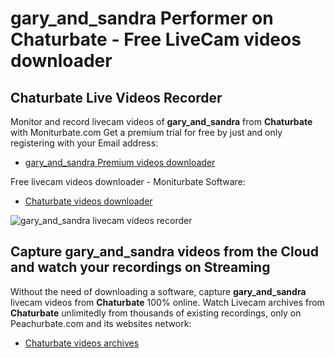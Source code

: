 # gary_and_sandra Performer on Chaturbate - Free LiveCam videos downloader

## Chaturbate Live Videos Recorder

Monitor and record livecam videos of **gary_and_sandra** from **Chaturbate** with Moniturbate.com
Get a premium trial for free by just and only registering with your Email address:
* [gary_and_sandra Premium videos downloader](https://moniturbate.com/request-demo-licence-key.html)

Free livecam videos downloader - Moniturbate Software:
* [Chaturbate videos downloader](https://moniturbate.com/moniturbate-download-software.html)

![gary_and_sandra livecam videos recorder](https://peachurnet.com/templates/moniturbate-software.png)


## Capture gary_and_sandra videos from the Cloud and watch your recordings on Streaming

Without the need of downloading a software, capture **gary_and_sandra** livecam videos from **Chaturbate** 100% online.
Watch Livecam archives from **Chaturbate** unlimitedly from thousands of existing recordings, only on Peachurbate.com and its websites network:
* [Chaturbate videos archives](https://peachurnet.com/)